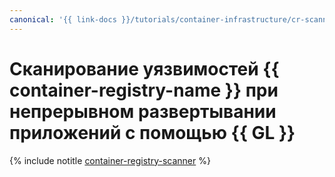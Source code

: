 ```yaml
---
canonical: '{{ link-docs }}/tutorials/container-infrastructure/cr-scanner-with-k8s-and-gitlab'
---
```


# Сканирование уязвимостей {{ container-registry-name }} при непрерывном развертывании приложений с помощью {{ GL }}

{% include notitle [container-registry-scanner](../../_tutorials/security/cr-scanner-with-k8s-and-gitlab.md) %}